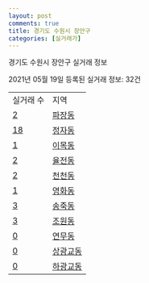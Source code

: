 ```yaml
---
layout: post
comments: true
title: 경기도 수원시 장안구
categories: [실거래가]
---
```


경기도 수원시 장안구 실거래 정보

2021년 05월 19일 등록된 실거래 정보: 32건


<table>
  <tr>
    <td>실거래 수</td>
    <td>지역</td>
  </tr>

  
  <tr>
    <td><a href="4111112900.html">2</a></td>
    <td><a href="4111112900.html">파장동</a></td>
  </tr>
    

  <tr>
    <td><a href="4111113000.html">18</a></td>
    <td><a href="4111113000.html">정자동</a></td>
  </tr>
    

  <tr>
    <td><a href="4111113100.html">1</a></td>
    <td><a href="4111113100.html">이목동</a></td>
  </tr>
    

  <tr>
    <td><a href="4111113200.html">2</a></td>
    <td><a href="4111113200.html">율전동</a></td>
  </tr>
    

  <tr>
    <td><a href="4111113300.html">2</a></td>
    <td><a href="4111113300.html">천천동</a></td>
  </tr>
    

  <tr>
    <td><a href="4111113400.html">1</a></td>
    <td><a href="4111113400.html">영화동</a></td>
  </tr>
    

  <tr>
    <td><a href="4111113500.html">3</a></td>
    <td><a href="4111113500.html">송죽동</a></td>
  </tr>
    

  <tr>
    <td><a href="4111113600.html">3</a></td>
    <td><a href="4111113600.html">조원동</a></td>
  </tr>
    

  <tr>
    <td><a href="4111113700.html">0</a></td>
    <td><a href="4111113700.html">연무동</a></td>
  </tr>
    

  <tr>
    <td><a href="4111113800.html">0</a></td>
    <td><a href="4111113800.html">상광교동</a></td>
  </tr>
    

  <tr>
    <td><a href="4111113900.html">0</a></td>
    <td><a href="4111113900.html">하광교동</a></td>
  </tr>
    


</table>
    